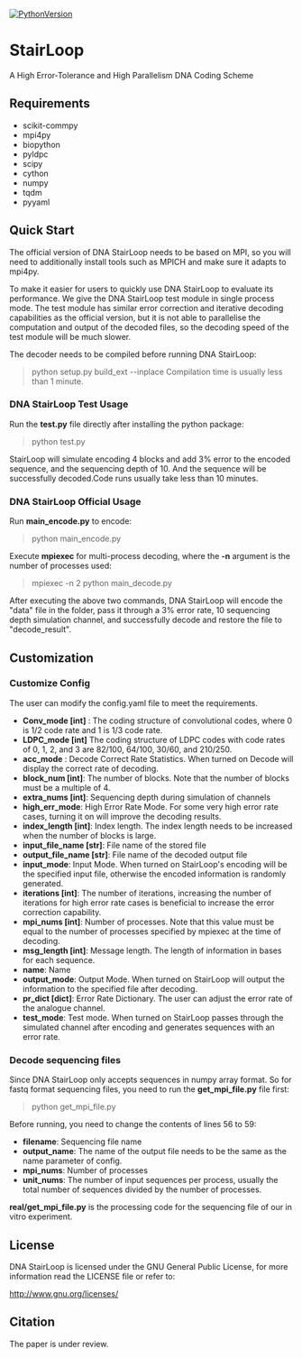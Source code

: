 [![PythonVersion](https://img.shields.io/badge/python-3.7-blue)](https://img.shields.io/badge/python-3.7-blue)

# StairLoop
A High Error-Tolerance and High Parallelism DNA Coding Scheme

## Requirements
- scikit-commpy
- mpi4py
- biopython
- pyldpc
- scipy
- cython
- numpy
- tqdm
- pyyaml

## Quick Start
The official version of DNA StairLoop needs to be based on MPI, so you will need to additionally install tools such as MPICH and make sure it adapts to mpi4py.

To make it easier for users to quickly use DNA StairLoop to evaluate its performance. We give the DNA StairLoop test module in single process mode. The test module has similar error correction and iterative decoding capabilities as the official version, but it is not able to parallelise the computation and output of the decoded files, so the decoding speed of the test module will be much slower.

The decoder needs to be compiled before running DNA StairLoop:
> python setup.py build_ext --inplace
Compilation time is usually less than 1 minute.
### DNA StairLoop Test Usage
Run the **test.py** file directly after installing the python package:
> python test.py

StairLoop will simulate encoding 4 blocks and add 3% error to the encoded sequence, and the sequencing depth of 10. And the sequence will be successfully decoded.Code runs usually take less than 10 minutes.

### DNA StairLoop Official Usage

Run **main_encode.py** to encode:
> python main_encode.py 

Execute **mpiexec** for multi-process decoding, where the **-n** argument is the number of processes used:
> mpiexec -n 2 python main_decode.py

After executing the above two commands, DNA StairLoop will encode the "data" file in the folder, pass it through a 3% error rate, 10 sequencing depth simulation channel, and successfully decode and restore the file to "decode_result".

## Customization

### Customize Config
The user can modify the config.yaml file to meet the requirements.


- **Conv_mode [int]** : The coding structure of convolutional codes, where 0 is 1/2 code rate and 1 is 1/3 code rate.
- **LDPC_mode [int]** The coding structure of LDPC codes with code rates of 0, 1, 2, and 3 are 82/100, 64/100, 30/60, and 210/250.
- **acc_mode** : Decode Correct Rate Statistics. When turned on Decode will display the correct rate of decoding.
- **block_num [int]**: The number of blocks. Note that the number of blocks must be a multiple of 4.
- **extra_nums [int]**: Sequencing depth during simulation of channels
- **high_err_mode**: High Error Rate Mode. For some very high error rate cases, turning it on will improve the decoding results.
- **index_length [int]**: Index length. The index length needs to be increased when the number of blocks is large.
- **input_file_name [str]**: File name of the stored file
- **output_file_name [str]**: File name of the decoded output file
- **input_mode**: Input Mode. When turned on StairLoop's encoding will be the specified input file, otherwise the encoded information is randomly generated.
- **iterations [int]**: The number of iterations, increasing the number of iterations for high error rate cases is beneficial to increase the error correction capability.
- **mpi_nums [int]**: Number of processes. Note that this value must be equal to the number of processes specified by mpiexec at the time of decoding.
- **msg_length [int]**: Message length. The length of information in bases for each sequence.
- **name**: Name
- **output_mode**: Output Mode. When turned on StairLoop will output the information to the specified file after decoding.
- **pr_dict [dict]**: Error Rate Dictionary. The user can adjust the error rate of the analogue channel.
- **test_mode**: Test mode. When turned on StairLoop passes through the simulated channel after encoding and generates sequences with an error rate.

### Decode sequencing files
Since DNA StairLoop only accepts sequences in numpy array format. So for fastq format sequencing files, you need to run the **get_mpi_file.py** file first:
> python get_mpi_file.py

Before running, you need to change the contents of lines 56 to 59: 
- **filename**: Sequencing file name
- **output_name**: The name of the output file needs to be the same as the name parameter of config.
- **mpi_nums**: Number of processes
- **unit_nums**: The number of input sequences per process, usually the total number of sequences divided by the number of processes.

**real/get_mpi_file.py** is the processing code for the sequencing file of our in vitro experiment.

## License

DNA StairLoop is licensed under the GNU General Public License, for more information read the LICENSE file or refer to:

http://www.gnu.org/licenses/

## Citation

The paper is under review.
